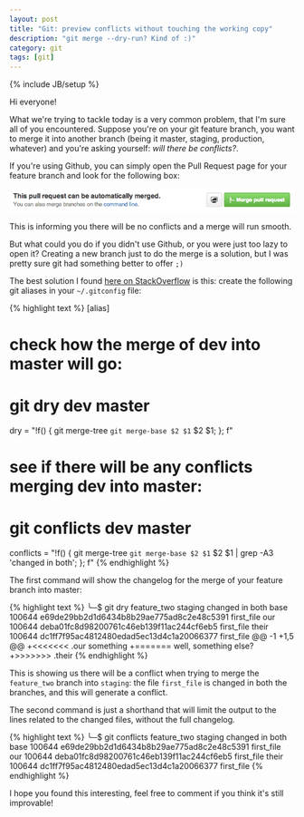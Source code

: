 ```yaml
---
layout: post
title: "Git: preview conflicts without touching the working copy"
description: "git merge --dry-run? Kind of :)"
category: git
tags: [git]
---
```

{% include JB/setup %}

Hi everyone!

What we're trying to tackle today is a very common problem, that I'm sure all of you encountered. Suppose you're on your git feature branch, you want to merge it into another branch (being it master, staging, production, whatever) and you're asking yourself: _will there be conflicts?_.

If you're using Github, you can simply open the Pull Request page for your feature branch and look for the following box:

<img src="https://raw.githubusercontent.com/metalelf0/metalelf0.github.com/master/images/github-safe-merge.png">

This is informing you there will be no conflicts and a merge will run smooth.

But what could you do if you didn't use Github, or you were just too lazy to open it? Creating a new branch just to do the merge is a solution, but I was pretty sure git had something better to offer `;)`

The best solution I found [here on StackOverflow](http://stackoverflow.com/questions/501407/is-there-a-git-merge-dry-run-option) is this: create the following git aliases in your `~/.gitconfig` file:

{% highlight text %}
[alias]
  # check how the merge of dev into master will go:
  # git dry dev master
  dry = "!f() { git merge-tree `git merge-base $2 $1` $2 $1; }; f" 

  # see if there will be any conflicts merging dev into master: 
  # git conflicts dev master
  conflicts = "!f() { git merge-tree `git merge-base $2 $1` $2 $1 | grep -A3 'changed in both'; }; f" 
{% endhighlight %}

The first command will show the changelog for the merge of your feature branch into master:

{% highlight text %}
╰─$ git dry feature_two staging
changed in both
  base   100644 e69de29bb2d1d6434b8b29ae775ad8c2e48c5391 first_file
  our    100644 deba01fc8d98200761c46eb139f11ac244cf6eb5 first_file
  their  100644 dc1ff7f95ac4812480edad5ec13d4c1a20066377 first_file
@@ -1 +1,5 @@
+<<<<<<< .our
 something
+=======
well, something else?
+>>>>>>> .their
{% endhighlight %}

This is showing us there will be a conflict when trying to merge the `feature_two` branch into `staging`: the file `first_file` is changed in both the branches, and this will generate a conflict.

The second command is just a shorthand that will limit the output to the lines related to the changed files, without the full changelog.

{% highlight text %}
╰─$ git conflicts feature_two staging
changed in both
  base   100644 e69de29bb2d1d6434b8b29ae775ad8c2e48c5391 first_file
  our    100644 deba01fc8d98200761c46eb139f11ac244cf6eb5 first_file
  their  100644 dc1ff7f95ac4812480edad5ec13d4c1a20066377 first_file
{% endhighlight %}

I hope you found this interesting, feel free to comment if you think it's still improvable!


